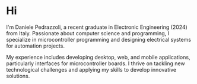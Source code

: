 # Hi
I'm Daniele Pedrazzoli, a recent graduate in Electronic Engineering (2024) from Italy.
Passionate about computer science and programming, I specialize in microcontroller programming
and designing electrical systems for automation projects.

My experience includes developing desktop, web, and mobile applications, particularly interfaces
for microcontroller boards.
I thrive on tackling new technological challenges and applying my skills to develop innovative solutions.
